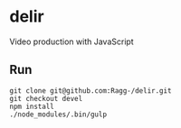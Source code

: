 # delir
Video production with JavaScript

## Run
```
git clone git@github.com:Ragg-/delir.git
git checkout devel
npm install
./node_modules/.bin/gulp
```
